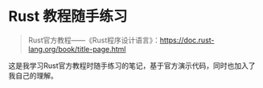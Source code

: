 # Rust 教程随手练习

> Rust官方教程——《Rust程序设计语言》：<https://doc.rust-lang.org/book/title-page.html>

这是我学习Rust官方教程时随手练习的笔记，基于官方演示代码，同时也加入了我自己的理解。
